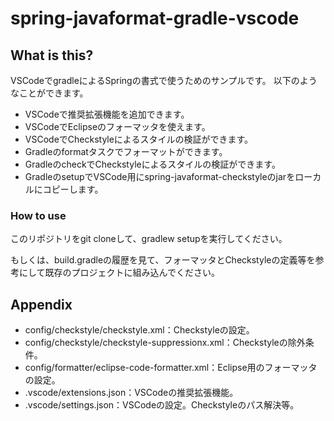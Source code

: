# spring-javaformat-gradle-vscode

## What is this?

VSCodeでgradleによるSpringの書式で使うためのサンプルです。
以下のようなことができます。

* VSCodeで推奨拡張機能を追加できます。
* VSCodeでEclipseのフォーマッタを使えます。
* VSCodeでCheckstyleによるスタイルの検証ができます。
* Gradleのformatタスクでフォーマットができます。
* GradleのcheckでCheckstyleによるスタイルの検証ができます。
* GradleのsetupでVSCode用にspring-javaformat-checkstyleのjarをローカルにコピーします。

### How to use

このリポジトリをgit cloneして、gradlew setupを実行してください。

もしくは、build.gradleの履歴を見て、フォーマッタとCheckstyleの定義等を参考にして既存のプロジェクトに組み込んでください。

## Appendix

* config/checkstyle/checkstyle.xml：Checkstyleの設定。
* config/checkstyle/checkstyle-suppressionx.xml：Checkstyleの除外条件。
* config/formatter/eclipse-code-formatter.xml：Eclipse用のフォーマッタの設定。
* .vscode/extensions.json：VSCodeの推奨拡張機能。
* .vscode/settings.json：VSCodeの設定。Checkstyleのパス解決等。
